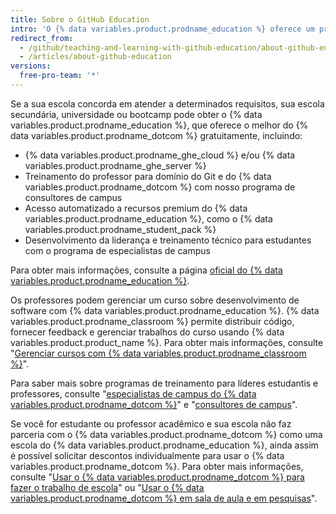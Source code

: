 ```yaml
---
title: Sobre o GitHub Education
intro: 'O {% data variables.product.prodname_education %} oferece um produto gratuito especial para escolas que querem aproveitar o {% data variables.product.prodname_dotcom %} ao máximo na respectiva comunidade e que concordam com os requisitos específicos do programa.'
redirect_from:
  - /github/teaching-and-learning-with-github-education/about-github-education
  - /articles/about-github-education
versions:
  free-pro-team: '*'
---
```


Se a sua escola concorda em atender a determinados requisitos, sua escola secundária, universidade ou bootcamp pode obter o {% data variables.product.prodname_education %}, que oferece o melhor do {% data variables.product.prodname_dotcom %} gratuitamente, incluindo:
- {% data variables.product.prodname_ghe_cloud %} e/ou {% data variables.product.prodname_ghe_server %}
- Treinamento do professor para domínio do Git e do {% data variables.product.prodname_dotcom %} com nosso programa de consultores de campus
- Acesso automatizado a recursos premium do {% data variables.product.prodname_education %}, como o {% data variables.product.prodname_student_pack %}
- Desenvolvimento da liderança e treinamento técnico para estudantes com o programa de especialistas de campus

Para obter mais informações, consulte a página [oficial do {% data variables.product.prodname_education %}](https://education.github.com/partners/schools).

Os professores podem gerenciar um curso sobre desenvolvimento de software com {% data variables.product.prodname_education %}. {% data variables.product.prodname_classroom %} permite distribuir código, fornecer feedback e gerenciar trabalhos do curso usando {% data variables.product.product_name %}. Para obter mais informações, consulte "[Gerenciar cursos com {% data variables.product.prodname_classroom %}](/education/manage-coursework-with-github-classroom)".

Para saber mais sobre programas de treinamento para líderes estudantis e professores, consulte "[especialistas de campus do {% data variables.product.prodname_dotcom %}](https://education.github.com/students/experts)" e "[consultores de campus](https://education.github.com/teachers/advisors)".

Se você for estudante ou professor acadêmico e sua escola não faz parceria com o {% data variables.product.prodname_dotcom %} como uma escola do {% data variables.product.prodname_education %}, ainda assim é possível solicitar descontos individualmente para usar o {% data variables.product.prodname_dotcom %}. Para obter mais informações, consulte "[Usar o {% data variables.product.prodname_dotcom %} para fazer o trabalho de escola](/education/teach-and-learn-with-github-education/use-github-for-your-schoolwork)" ou "[Usar o {% data variables.product.prodname_dotcom %} em sala de aula e em pesquisas](/education/teach-and-learn-with-github-education/use-github-in-your-classroom-and-research/)".
